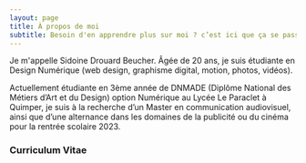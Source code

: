 ```yaml
---
layout: page
title: À propos de moi
subtitle: Besoin d'en apprendre plus sur moi ? c’est ici que ça se passe :)
---
```


Je m'appelle Sidoine Drouard Beucher. Âgée de 20 ans, je suis étudiante en Design Numérique (web design, graphisme digital, motion, photos, vidéos).


Actuellement étudiante en 3ème année de DNMADE (Diplôme National des Métiers d’Art et du Design) option Numérique au Lycée Le Paraclet à Quimper, je suis à la recherche d’un Master en communication audiovisuel, ainsi que d’une alternance dans les domaines de la publicité ou du cinéma pour la rentrée scolaire 2023.

###  Curriculum Vitae

